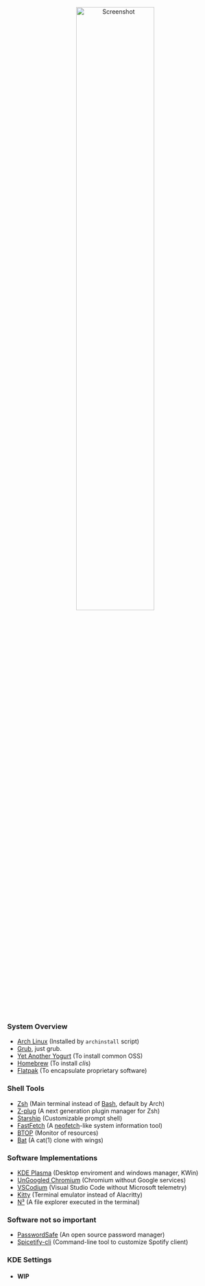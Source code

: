 <div align="center">
  <img src="https://github.com/user-attachments/assets/6b387eba-15b8-43f6-b16d-2145673c5a62" alt="Screenshot" width="60%" />
</div>

<div>
  <h3>System Overview</h3>
  <ul>
    <li>
      <a href="https://archlinux.org/">Arch Linux</a> (Installed by <code>archinstall</code> script)
    </li>
    <li>
      <a href="https://www.gnu.org/software/grub/">Grub</a>, just grub.
    </li>
    <li>
      <a href="https://github.com/Jguer/yay">Yet Another Yogurt</a> (To install common OSS)
    </li>
    <li>
      <a href="https://brew.sh/">Homebrew</a> (To install <i>cli</i>s)
    </li>
    <li>
      <a href="https://flatpak.org/">Flatpak</a> (To encapsulate proprietary software)
    </li>
  </ul>
</div>
<div>
  <h3>Shell Tools</h3>
  <ul>
    <li>
      <a href="https://www.zsh.org/">Zsh</a> (Main terminal instead of <a href="https://www.gnu.org/software/bash/">Bash</a>, default by Arch)
    </li>
    <li>
      <a href="https://github.com/zplug/zplug">Z-plug</a> (A next generation plugin manager for Zsh)
    </li>
    <li>
      <a href="https://starship.toml/">Starship</a> (Customizable prompt shell)
    </li>
    <li>
      <a href="https://github.com/fastfetch-cli/fastfetch">FastFetch</a> (A <a href="https://github.com/dylanaraps/neofetch">neofetch</a>-like system information tool)
    </li>
    <li>
      <a href="https://github.com/aristocratos/btop">BTOP</a> (Monitor of resources)
    </li>
    <li>
      <a href="https://github.com/sharkdp/bat">Bat</a> (A cat(1) clone with wings)
    </li>
  </ul>
</div>
<div>
  <h3>Software Implementations</h3>
  <ul>
    <li>
      <a href="https://community.kde.org/Plasma">KDE Plasma</a> (Desktop enviroment and windows manager, KWin)
    </li>
    <li>
      <a href="https://github.com/ungoogled-software/ungoogled-chromium">UnGoogled Chromium</a> (Chromium without Google services)
    </li>
    <li>
      <a href="https://github.com/VSCodium/vscodium">VSCodium</a> (Visual Studio Code without Microsoft telemetry)
    </li>
    <li>
      <a href="https://sw.kovidgoyal.net/kitty">Kitty</a> (Terminal emulator instead of Alacritty)
    </li>
    <li>
      <a href="https://github.com/jarun/nnn">N³</a> (A file explorer executed in the terminal)
    </li>
  </ul>
</div>
<div>
  <h3>Software not so important</h3>
  <ul>
    <li>
      <a href="https://pwsafe.org/">PasswordSafe</a> (An open source password manager)
    </li>
    <li>
      <a href="https://github.com/spicetify/cli">Spicetify-cli</a> (Command-line tool to customize Spotify client)
    </li>
  </ul>
</div>
<div>
  <h3>KDE Settings</h3>
  <ul>
    <li>
    <h4>WIP</h4>
    </li>
  </ul>
</div>
